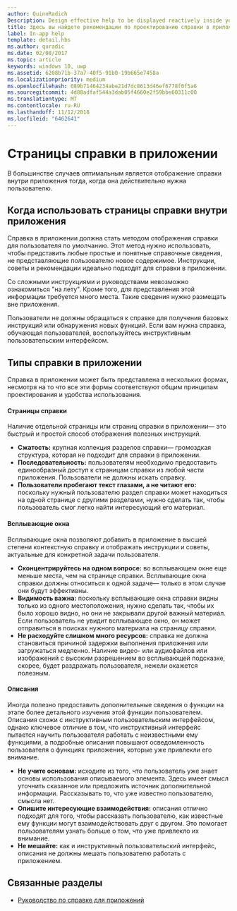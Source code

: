 ```yaml
---
author: QuinnRadich
Description: Design effective help to be displayed reactively inside your app.
title: Здесь вы найдете рекомендации по проектированию справки в приложении.
label: In-app help
template: detail.hbs
ms.author: quradic
ms.date: 02/08/2017
ms.topic: article
keywords: windows 10, uwp
ms.assetid: 6208b71b-37a7-40f5-91b0-19b665e7458a
ms.localizationpriority: medium
ms.openlocfilehash: 089b71464234abe21d7dc8613d46ef6778f0f5a6
ms.sourcegitcommit: 4d88adfaf544a3dab05f4660e2f59bbe60311c00
ms.translationtype: MT
ms.contentlocale: ru-RU
ms.lasthandoff: 11/12/2018
ms.locfileid: "6462641"
---
```

# <a name="in-app-help-pages"></a>Страницы справки в приложении

В большинстве случаев оптимальным является отображение справки внутри приложения тогда, когда она действительно нужна пользователю.

## <a name="when-to-use-in-app-help-pages"></a>Когда использовать страницы справки внутри приложения

Справка в приложении должна стать методом отображения справки для пользователя по умолчанию. Этот метод нужно использовать, чтобы представить любые простые и понятные справочные сведения, не представляющие пользователю новое содержимое. Инструкции, советы и рекомендации идеально подходят для справки в приложении.

Со сложными инструкциями и руководствами невозможно ознакомиться "на лету". Кроме того, для представления этой информации требуется много места. Такие сведения нужно размещать вне приложения.

Пользователи не должны обращаться к справке для получения базовых инструкций или обнаружения новых функций. Если вам нужна справка, обучающая пользователей, воспользуйтесь инструктивным пользовательским интерфейсом.

## <a name="types-of-in-app-help"></a>Типы справки в приложении

Справка в приложении может быть представлена в нескольких формах, несмотря на то что все эти формы соответствуют общим принципам проектирования и удобства использования.

#### <a name="help-pages"></a>Страницы справки

Наличие отдельной страницы или страниц справки в приложении— это быстрый и простой способ отображения полезных инструкций.

-   **Сжатость:** крупная коллекция разделов справки— громоздкая структура, которая не подходит для справки в приложении.
-   **Последовательность:** пользователям необходимо предоставить единообразный доступ к страницам справки из любой части приложения. Пользователи не должны искать справку.
-   **Пользователи пробегают текст глазами, а не читают его:** поскольку нужный пользователю раздел справки может находиться на одной странице с другими разделами, нужно сделать так, чтобы пользователь смог легко найти интересующий его материал.


#### <a name="popups"></a>Всплывающие окна

Всплывающие окна позволяют добавить в приложение в высшей степени контекстную справку и отображать инструкции и советы, актуальные для конкретной задачи пользователя.

-   **Сконцентрируйтесь на одном вопросе:** во всплывающем окне еще меньше места, чем на странице справки. Всплывающие окна справки должны относиться к одной задаче— только в этом случае они будут эффективны.
-   **Видимость важна:** поскольку всплывающие окна справки видны только из одного местоположения, нужно сделать так, чтобы их было хорошо видно, но они не закрывали другой важный материал. Если пользователь не увидит всплывающее окно, он может отправиться в поисках нужного материала на страницу справки.
-   **Не расходуйте слишком много ресурсов:** справка не должна становиться причиной задержки выполнения приложения или загружаться медленно. Наличие видео- или аудиофайлов или изображений с высоким разрешением во всплывающей подсказке, скорее, будет раздражать пользователя, нежели окажется полезным.

#### <a name="descriptions"></a>Описания

Иногда полезно предоставить дополнительные сведения о функции на этапе более детального изучения этой функции пользователем. Описания схожи с инструктивным пользовательским интерфейсом, однако ключевое отличие в том, что инструктивный интерфейс пытается научить пользователя работать с неизвестными ему функциями, а подробные описания повышают осведомленность пользователя о функциях приложения, которые уже привлекли его внимание.

-   **Не учите основам:** исходите из того, что пользователь уже знает основы использования описываемого элемента. Здесь имеет смысл уточнить сказанное или предложить источник дополнительной информации. Рассказывать то, что уже известно пользователю, смысла нет.
-   **Опишите интересующие взаимодействия:** описания отлично подходят для того, чтобы рассказать пользователю, как известные ему функции могут взаимодействовать друг с другом. Это помогает пользователям узнать больше о том, что уже привлекло их внимание.
-   **Не мешайте:** как и инструктивный пользовательский интерфейс, описания не должны мешать пользователю работать с приложением.

## <a name="related-articles"></a>Связанные разделы

* [Руководство по справке для приложений](guidelines-for-app-help.md)
